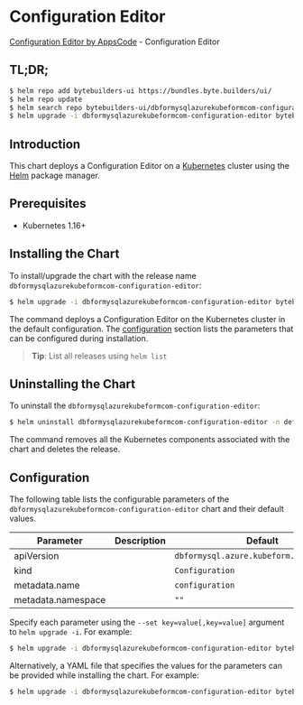 # Configuration Editor

[Configuration Editor by AppsCode](https://byte.builders) - Configuration Editor

## TL;DR;

```bash
$ helm repo add bytebuilders-ui https://bundles.byte.builders/ui/
$ helm repo update
$ helm search repo bytebuilders-ui/dbformysqlazurekubeformcom-configuration-editor --version=v0.4.18
$ helm upgrade -i dbformysqlazurekubeformcom-configuration-editor bytebuilders-ui/dbformysqlazurekubeformcom-configuration-editor -n default --create-namespace --version=v0.4.18
```

## Introduction

This chart deploys a Configuration Editor on a [Kubernetes](http://kubernetes.io) cluster using the [Helm](https://helm.sh) package manager.

## Prerequisites

- Kubernetes 1.16+

## Installing the Chart

To install/upgrade the chart with the release name `dbformysqlazurekubeformcom-configuration-editor`:

```bash
$ helm upgrade -i dbformysqlazurekubeformcom-configuration-editor bytebuilders-ui/dbformysqlazurekubeformcom-configuration-editor -n default --create-namespace --version=v0.4.18
```

The command deploys a Configuration Editor on the Kubernetes cluster in the default configuration. The [configuration](#configuration) section lists the parameters that can be configured during installation.

> **Tip**: List all releases using `helm list`

## Uninstalling the Chart

To uninstall the `dbformysqlazurekubeformcom-configuration-editor`:

```bash
$ helm uninstall dbformysqlazurekubeformcom-configuration-editor -n default
```

The command removes all the Kubernetes components associated with the chart and deletes the release.

## Configuration

The following table lists the configurable parameters of the `dbformysqlazurekubeformcom-configuration-editor` chart and their default values.

|     Parameter      | Description |                       Default                       |
|--------------------|-------------|-----------------------------------------------------|
| apiVersion         |             | <code>dbformysql.azure.kubeform.com/v1alpha1</code> |
| kind               |             | <code>Configuration</code>                          |
| metadata.name      |             | <code>configuration</code>                          |
| metadata.namespace |             | <code>""</code>                                     |


Specify each parameter using the `--set key=value[,key=value]` argument to `helm upgrade -i`. For example:

```bash
$ helm upgrade -i dbformysqlazurekubeformcom-configuration-editor bytebuilders-ui/dbformysqlazurekubeformcom-configuration-editor -n default --create-namespace --version=v0.4.18 --set apiVersion=dbformysql.azure.kubeform.com/v1alpha1
```

Alternatively, a YAML file that specifies the values for the parameters can be provided while
installing the chart. For example:

```bash
$ helm upgrade -i dbformysqlazurekubeformcom-configuration-editor bytebuilders-ui/dbformysqlazurekubeformcom-configuration-editor -n default --create-namespace --version=v0.4.18 --values values.yaml
```
